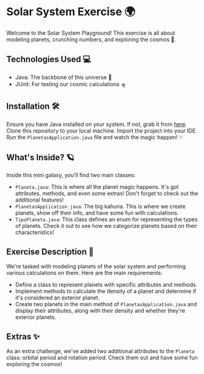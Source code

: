 # Solar System Exercise 🌍

Welcome to the Solar System Playground! This exercise is all about modeling planets, crunching numbers, and exploring the cosmos 🚀.

## Technologies Used 💻

- Java: The backbone of this universe 🌌
- JUnit: For testing our cosmic calculations 🛸

## Installation 🛠️

Ensure you have Java installed on your system. If not, grab it from [here](https://www.java.com/en/download/).
Clone this repository to your local machine.
Import the project into your IDE.
Run the `PlanetasApplication.java` file and watch the magic happen! ✨

## What's Inside? 🪐

Inside this mini galaxy, you'll find two main classes:

- `Planeta.java`: This is where all the planet magic happens. It's got attributes, methods, and even some extras! Don't forget to check out the additional features!
- `PlanetasApplication.java`: The big kahuna. This is where we create planets, show off their info, and have some fun with calculations.
- `TipoPlaneta.java`: This class defines an enum for representing the types of planets. Check it out to see how we categorize planets based on their characteristics!

## Exercise Description 📝

We're tasked with modeling planets of the solar system and performing various calculations on them. Here are the main requirements:

- Define a class to represent planets with specific attributes and methods.
- Implement methods to calculate the density of a planet and determine if it's considered an exterior planet.
- Create two planets in the main method of `PlanetasApplication.java` and display their attributes, along with their density and whether they're exterior planets.

## Extras ✨

As an extra challenge, we've added two additional attributes to the `Planeta` class: orbital period and rotation period. Check them out and have some fun exploring the cosmos!
